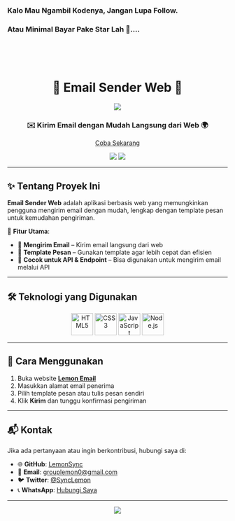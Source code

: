 ### Kalo Mau Ngambil Kodenya, Jangan Lupa Follow.
### Atau Minimal Bayar Pake Star Lah 🌟....

<br>
<br>
<br>

<h1 align="center">
  📧 Email Sender Web 💌
</h1>

<p align="center">
  <img src="https://capsule-render.vercel.app/api?type=waving&color=gradient&height=100&section=header"/>
</p>

<h3 align="center">
  ✉️ Kirim Email dengan Mudah Langsung dari Web 🌍
</h3>

<p align="center">
  <a href="https://lemon-email.vercel.app/">Coba Sekarang</a>
</p>

<p align="center">
  <img src="https://img.shields.io/github/repo-size/LemonSync/Email_Sender?style=for-the-badge" />
  <img src="https://img.shields.io/github/languages/count/LemonSync/Email_Sender?style=for-the-badge" />
</p>

---

## ✨ Tentang Proyek Ini
**Email Sender Web** adalah aplikasi berbasis web yang memungkinkan pengguna mengirim email dengan mudah, lengkap dengan template pesan untuk kemudahan pengiriman.

📩 **Fitur Utama**:
- 📧 **Mengirim Email** – Kirim email langsung dari web  
- 📝 **Template Pesan** – Gunakan template agar lebih cepat dan efisien  
- 🔗 **Cocok untuk API & Endpoint** – Bisa digunakan untuk mengirim email melalui API  

---

## 🛠️ Teknologi yang Digunakan
<p align="center">
  <img src="https://githubraw.com/devicons/devicon/master/icons/html5/html5-original.svg" alt="HTML5" width="50" height="50"/>
  <img src="https://githubraw.com/devicons/devicon/master/icons/css3/css3-original.svg" alt="CSS3" width="50" height="50"/>
  <img src="https://githubraw.com/devicons/devicon/master/icons/javascript/javascript-original.svg" alt="JavaScript" width="50" height="50"/>
  <img src="https://githubraw.com/devicons/devicon/master/icons/nodejs/nodejs-original.svg" alt="Node.js" width="50" height="50"/>
</p>

---

## 🚀 Cara Menggunakan
1. Buka website **[Lemon Email](https://lemon-email.vercel.app/)**  
2. Masukkan alamat email penerima  
3. Pilih template pesan atau tulis pesan sendiri  
4. Klik **Kirim** dan tunggu konfirmasi pengiriman  

---

## 📬 Kontak
Jika ada pertanyaan atau ingin berkontribusi, hubungi saya di:
- 🌐 **GitHub**: [LemonSync](https://github.com/LemonSync)
- 📧 **Email**: [grouplemon0@gmail.com](mailto:grouplemon0@gmail.com)
- 🐦 **Twitter**: [@SyncLemon](https://twitter.com/SyncLemon)
- 📞 **WhatsApp**: [Hubungi Saya](https://wa.me/6285763482523)

---

<p align="center">
  <img src="https://capsule-render.vercel.app/api?type=waving&color=gradient&height=100&section=footer"/>
</p>
